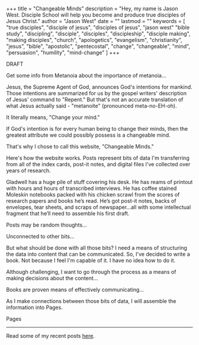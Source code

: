 +++
title = "Changeable Minds"
description = "Hey, my name is Jason West. Disciple School will help you become and produce true disciples of Jesus Christ."
author = "Jason West"
date = ""
lastmod = ""
keywords = [
  "true disciples",
  "disciple of jesus",
  "disciples of jesus",
  "jason west"
  "bible study",
  "discipling",
  "disciple",
  "disciples",
  "discipleship",
  "disciple making",
  "making disciples",
  "church",
  "apologetics",
  "evangelism",
  "christianity",
  "jesus",
  "bible",
  "apostolic",
  "pentecostal",
  "change",
  "changeable",
  "mind",
  "persuasion",
  "humility",
  "mind-change"
  ]
+++
<!-- OLD <img src="bpg/jason-red-768x432.bpg" class="blur-up lazyautosizes lazyloaded" width="100%"> -->
<!-- REMOVED 2/2/2019 <img alt class="blur-up lazyautosizes lazyloaded" data-sizes="auto" src="images/jason-red-tritone-16x9.jpg" width="100%"> -->
<!-- responsive with automatic sizes calculation
<img data-sizes="auto" data-src="images/jason-red-tritone-16x9.jpg" class="lazyload" alt="Jason West of Disciple School"> -->

<!--
# <em>Becoming and Producing Disciples of Jesus Christ</em>
-->

DRAFT

Get some info from Metanoia about the importance of metanoia...

Jesus, the Supreme Agent of God, announces God's intentions for mankind. Those intentions are summarized for us by the gospel writers' description of Jesus' command to "Repent." But that's not an accurate translation of what Jesus actually said - "metanoite" (pronounced meta-no-EH-oh).

It literally means, "Change your mind."

If God's intention is for every human being to change their minds, then the greatest attribute we could possibly possess is a changeable mind.

That's why I chose to call this website, "Changeable Minds."

Here's how the website works.
Posts represent bits of data I'm transferring from all of the index cards, post-it notes, and digital files I've collected over years of research.

Gladwell has a huge pile of stuff covering his desk. He has reams of printout with hours and hours of transcribed interviews. He has coffee stained Moleskin notebooks packed with his chicken scrawl from the scores of research papers and books he’s read. He’s got post-it notes, backs of envelopes, tear sheets, and scraps of newspaper…all with some intellectual fragment that he’ll need to assemble his first draft.

Posts may be random thoughts...

Unconnected to other bits...

But what should be done with all those bits? I need a means of structuring the data into content that can be communicated. So, I've decided to write a book. Not because I feel I'm capable of it. I have no idea how to do it.

Although challenging, I want to go through the process as a means of making decisions about the content...

Books are proven means of effectively communicating...



As I make connections between those bits of data, I will assemble the information into Pages.



Pages




<!--
Here is a very basic outline for the argument I will be presenting:

- We are failing. (Modern western church IS not making - and CANNOT make - disciples in its current state.)
  - Failure results when results don't meet expectations.
  - To prove our failure, we need to compare Jesus' expectations (make disciples) against our results (average believer).
- What Jesus expected. (What is this thing for?)
  - Define "disciple"
  - "of Jesus" (Who was he? What did he come to do?)
    - change your mind
- What we're producing.
  - Barna stats
- Possible causes for our failure.
  - Spoiler alert: we're the problem.
  - The very beliefs and practices we cling to as part of our identity are the very things causing our failure.
- Our current (failing) process.
  - How did we acquire this process?
    - Ellul - "Subversion of Christianity"
  - Is it sacred? (No.)
  - Can we change it?
- Early church process. (How is it supposed to do that?)

- Confirmation biases.
- Belief acquisition and change.


Humans love stories.
About change.
Protagonist - one who changes.
We are captivated by watching protagonist change.
What if you were the one who needed to change?
How would you react?

Your current "reality" is an illusion.
Things are not as they seem.
This is a world at war.
You have a crucial role to play.
What would it take to convince you?

-->




<!--
I'm on <a target="_blank" rel="noopener" href="https://www.facebook.com/seeksavesend">Facebook</a>,
<a target="_blank" rel="noopener" href="https://twitter.com/seeksavesend">Twitter</a>,
<a target="_blank" rel="noopener" href="https://www.youtube.com/channel/UCbz86f96_2yeWPyAY6tQgkA">YouTube</a>,
<a target="_blank" rel="noopener" href="https://www.instagram.com/seeksavesend">Instagram</a> and
<a target="_blank" rel="noopener" href="https://medium.com/@seeksavesend">Medium</a>
-->

---

<!--
[comment]: # (Options: success[green], info[blue], warning[orange], error[red] or hidden[white])
{{< hackcss-alert type="warning" >}}
<div style="text-align:center;">
  <h2>Is this <strong style="background-color:#dda600; color:black;">&nbsp;<em>REALLY</em>&nbsp;</strong> what Jesus intended?</h2>
</div>
{{< /hackcss-alert >}}
-->

<!--
[comment]: # (Options: success[green-#4caf50], info[blue], warning[orange], error[red] or hidden[white])
{{< hackcss-alert type="warning" >}}
<div style="text-align:center;">
  <h2>How Can It Be?</h2>
</div>
{{< /hackcss-alert >}}
This is the question that has prompted me to study the Bible for the last twenty years. It's why I created this website.
-->

Read some of my recent posts [here](post/).
